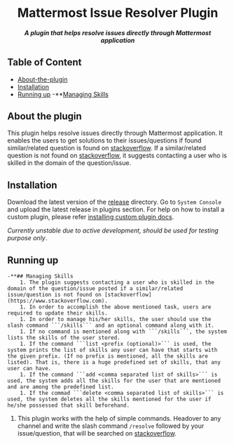 <p align="center">
	<h1 align="center">Mattermost Issue Resolver Plugin</h1>
	<h5 align="center">A plugin that helps resolve issues directly through Mattermost application</h5>
</p>


## Table of Content
- [About-the-plugin](#about-the-plugin)
- [Installation](#installation)
- [Running up](#running-up)
	-**[Managing Skills](#managing-skills)
## About the plugin
This plugin helps resolve issues directly through Mattermost application. It enables the users to get solutions to their issues/questions if found similar/related question is found on [stackoverflow](https://www.stackoverflow.com). If a similar/related question is not found on [stackoverflow](https://www.stackoverflow.com), it suggests contacting a user who is skilled in the domain of the question/issue.
## Installation
Download the latest version of the [release](https://github.com/abdulsmapara/mattermost-plugin-issue-resolver/releases) directory. Go to `System Console` and upload the latest release in plugins section. For help on how to install a custom plugin, please refer [installing custom plugin docs](https://docs.mattermost.com/administration/plugins.html#custom-plugins).

*Currently unstable due to active development, should be used for testing purpose only*. 


## Running up
	-**## Managing Skills
		1. The plugin suggests contacting a user who is skilled in the domain of the question/issue posted if a similar/related issue/question is not found on [stackoverflow](https://www.stackoverflow.com). 
		1. In order to accomplish the above mentioned task, users are required to update their skills.
		1. In order to manage his/her skills, the user should use the slash command ```/skills``` and an optional command along with it. 
		1. If no command is mentioned along with ```/skills```, the system lists the skills of the user stored.
		1. If the command ```list <prefix (optional)>``` is used, the system prints the list of skills any user can have that starts with the given prefix. (If no prefix is mentioned, all the skills are listed). That is, there is a huge predefined set of skills, that any user can have. 
		1. If the command ```add <comma separated list of skills>``` is used, the system adds all the skills for the user that are mentioned and are among the predefined list.
		1. If the commad ```delete <comma separated list of skills>``` is used, the system deletes all the skills mentioned for the user if he/she possessed that skill beforehand.
1. This plugin works with the help of simple commands. Headover to any channel and write the slash command ```/resolve``` followed by your issue/question, that will be searched on [stackoverflow](https://www.stackoverflow.com).